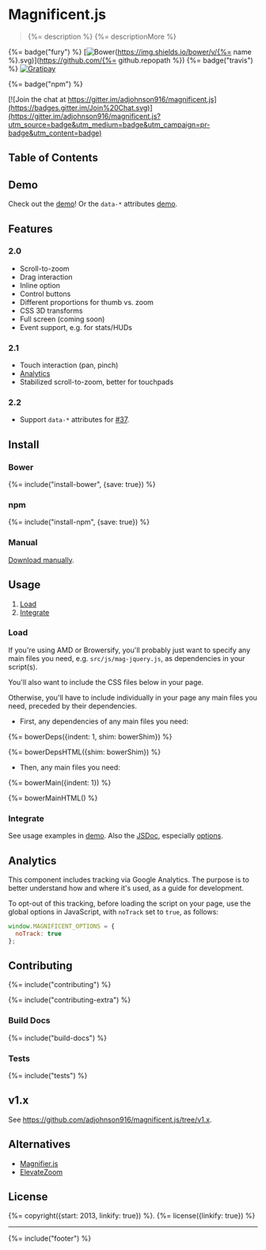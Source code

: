 # Magnificent.js

> {%= description %} {%= descriptionMore %}

{%= badge("fury") %}
[![Bower](https://img.shields.io/bower/v/{%= name %}.svg)](https://github.com/{%= github.repopath %})
{%= badge("travis") %}
[![Gratipay](https://img.shields.io/gratipay/adjohnson916.svg)](https://gratipay.com/adjohnson916/)

{%= badge("npm") %}

[![Join the chat at https://gitter.im/adjohnson916/magnificent.js](https://badges.gitter.im/Join%20Chat.svg)](https://gitter.im/adjohnson916/magnificent.js?utm_source=badge&utm_medium=badge&utm_campaign=pr-badge&utm_content=badge)

## Table of Contents

<!-- toc -->

## Demo

Check out the [demo][mag-demo]! Or the `data-*` attributes [demo][mag-demo-data].

## Features

### 2.0

* Scroll-to-zoom
* Drag interaction
* Inline option
* Control buttons
* Different proportions for thumb vs. zoom
* CSS 3D transforms
* Full screen (coming soon)
* Event support, e.g. for stats/HUDs

### 2.1

* Touch interaction (pan, pinch)
* [Analytics](#analytics)
* Stabilized scroll-to-zoom, better for touchpads

### 2.2

* Support `data-*` attributes for [#37](https://github.com/adjohnson916/magnificent.js/issues/37).

## Install

### Bower

{%= include("install-bower", {save: true}) %}

### npm

{%= include("install-npm", {save: true}) %}

### Manual

[Download manually](https://github.com/adjohnson916/magnificent.js/releases).


## Usage

1. [Load](#load)
2. [Integrate](#integrate)

### Load

If you're using AMD or Browersify, you'll probably just want to specify any main files you need, e.g. `src/js/mag-jquery.js`, as dependencies in your script(s).

You'll also want to include the CSS files below in your page.

Otherwise, you'll have to include individually in your page any main files you need, preceded by their dependencies.

* First, any dependencies of any main files you need:

{%= bowerDeps({indent: 1, shim: bowerShim}) %}

{%= bowerDepsHTML({shim: bowerShim}) %}

* Then, any main files you need:

{%= bowerMain({indent: 1}) %}

{%= bowerMainHTML() %}


### Integrate

See usage examples in [demo][mag-demo].
Also the [JSDoc][mag-jsdoc], especially [options][mag-jsdoc-opts].


## Analytics

This component includes tracking via Google Analytics.
The purpose is to better understand how and where it's used, as a guide for development.

To opt-out of this tracking, before loading the script on your page,
use the global options in JavaScript, with `noTrack` set to `true`, as follows:

```js
window.MAGNIFICENT_OPTIONS = {
  noTrack: true
};
```


## Contributing

{%= include("contributing") %}

{%= include("contributing-extra") %}

### Build Docs

{%= include("build-docs") %}

### Tests

{%= include("tests") %}

## v1.x

See https://github.com/adjohnson916/magnificent.js/tree/v1.x.

## Alternatives

* [Magnifier.js]
* [ElevateZoom]

## License
{%= copyright({start: 2013, linkify: true}) %}.
{%= license({linkify: true}) %}


***

{%= include("footer") %}

[mag-demo]: http://adjohnson916.github.io/magnificent.js/examples/demo/
[mag-demo-data]: http://adjohnson916.github.io/magnificent.js/examples/demo/index-data.html
[mag-jsdoc]: http://adjohnson916.github.io/magnificent.js/docs/jsdoc/
[mag-jsdoc-opts]: http://adjohnson916.github.io/magnificent.js/docs/jsdoc/global.html#MagnificentOptions
[bower]: http://bower.io/
[Magnifier.js]: http://mark-rolich.github.io/Magnifier.js/
[ElevateZoom]: http://www.elevateweb.co.uk/image-zoom
